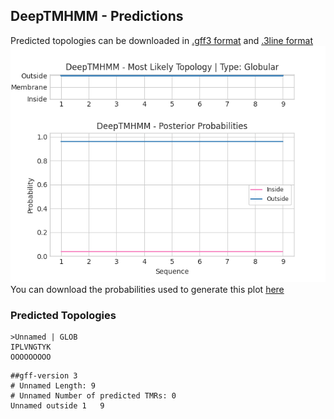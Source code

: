 ## DeepTMHMM - Predictions
Predicted topologies can be downloaded in [.gff3 format](TMRs.gff3) and [.3line format](predicted_topologies.3line)
![picture](plot.png)
You can download the probabilities used to generate this plot [here](Unnamed_probs.csv)
### Predicted Topologies
```
>Unnamed | GLOB
IPLVNGTYK
OOOOOOOOO

```


```
##gff-version 3
# Unnamed Length: 9
# Unnamed Number of predicted TMRs: 0
Unnamed	outside	1	9				

```
